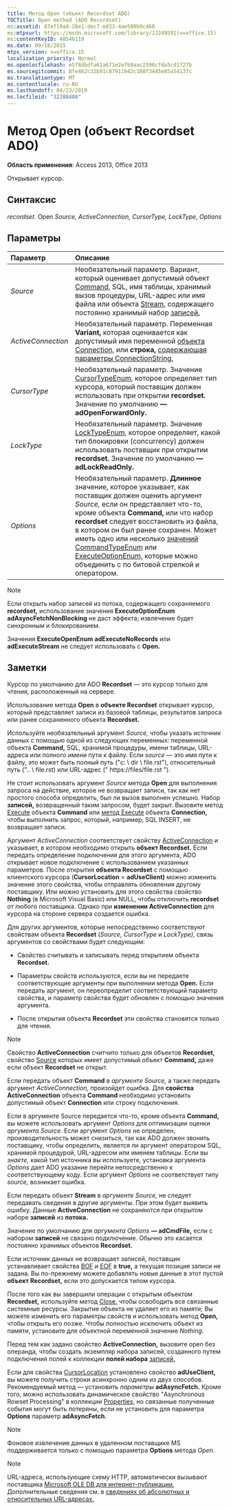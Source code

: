 ```yaml
---
title: Метод Open (объект Recordset ADO)
TOCTitle: Open method (ADO Recordset)
ms:assetid: 87ef19a4-28e1-dec7-ed33-4ae500b9c460
ms:mtpsurl: https://msdn.microsoft.com/library/JJ249591(v=office.15)
ms:contentKeyID: 48546119
ms.date: 09/18/2015
mtps_version: v=office.15
localization_priority: Normal
ms.openlocfilehash: e5f8dbdfa61a671e2efb9aac2596cfda5cd1727b
ms.sourcegitcommit: 8fe462c32b91c87911942c188f3445e85a54137c
ms.translationtype: MT
ms.contentlocale: ru-RU
ms.lasthandoff: 04/23/2019
ms.locfileid: "32288408"
---
```

# <a name="open-method-ado-recordset"></a>Метод Open (объект Recordset ADO)

**Область применения**: Access 2013, Office 2013

Открывает курсор.

## <a name="syntax"></a>Синтаксис

*recordset*. Open *Source,* *ActiveConnection,* *CursorType,* *LockType*, *Options*

## <a name="parameters"></a>Параметры

|Параметр|Описание|
|:--------|:----------|
|*Source* |Необязательный параметр. Вариант, который оценивает допустимый объект [Command,](command-object-ado.md) SQL, имя таблицы, хранимый вызов процедуры, URL-адрес или имя файла или объекта [Stream,](stream-object-ado.md) содержащего постоянно хранимый набор  [записей.](recordset-object-ado.md)|
|*ActiveConnection* |Необязательный параметр. Переменная **Variant,** которая оценивается как допустимый имя переменной [объекта Connection,](connection-object-ado.md) или **строка,** [содержающая параметры ConnectionString.](connectionstring-property-ado.md)|
|*CursorType* |Необязательный параметр. Значение [CursorTypeEnum,](cursortypeenum.md) которое определяет тип курсора, который поставщик должен использовать при открытии **recordset.** Значение по умолчанию **— adOpenForwardOnly.**|
|*LockType* |Необязательный параметр. Значение [LockTypeEnum,](locktypeenum.md) которое определяет, какой тип блокировки (concurrency) должен использовать поставщик при открытии **recordset.** Значение по умолчанию **— adLockReadOnly.**|
|*Options* |Необязательный параметр. **Длинное** значение, которое указывает, как поставщик должен оценить аргумент *Source,* если он представляет что-то, кроме объекта **Command,** или что набор **recordset** следует восстановить из файла, в котором он был ранее сохранен. Может иметь одно или несколько [значений CommandTypeEnum](commandtypeenum.md) или [ExecuteOptionEnum,](executeoptionenum.md) которые можно объединить с по битовой стрелкой и оператором.|

> [!NOTE]
> Если открыть  набор записей  из потока, содержащего сохраняемого **recordset,** использование значения **ExecuteOptionEnum** **adAsyncFetchNonBlocking** не даст эффекта; извлечение будет синхронным и блокированием.

Значения **ExecuteOpenEnum** **adExecuteNoRecords** или **adExecuteStream** не следует использовать с **Open.**

## <a name="remarks"></a>Заметки

Курсор по умолчанию для ADO **Recordset** — это курсор только для чтения, расположенный на сервере.

Использование метода **Open** в **объекте Recordset** открывает курсор, который представляет записи из базовой таблицы, результатов запроса или ранее сохраненного объекта **Recordset.**

Используйте необязательный аргумент *Source,* чтобы указать источник данных с помощью одной из следующих переменных: переменной объекта **Command,** SQL, хранимой процедуры, имени таблицы, URL-адреса или полного имени пути к файлу. Если *source* — это имя пути к файлу, это может быть полный путь ("c: \\ dir \\ file.rst"), относительный путь (".. \\ file.rst) или URL-адрес (" https://files/file.rst ").

Не стоит использовать аргумент *Source* метода **Open** для выполнения запроса на действие, которое не возвращает записи, так как нет простого способа определить, был ли вызов выполнен успешно. Набор **записей,** возвращенный таким запросом, будет закрыт. Вызовите метод [Execute](https://docs.microsoft.com/office/vba/access/concepts/miscellaneous/execute-method-ado-command) объекта **Command** или [метод Execute](https://docs.microsoft.com/office/vba/access/concepts/miscellaneous/execute-method-ado-connection) объекта **Connection,** чтобы выполнить запрос, который, например, SQL INSERT, не возвращает записи.

Аргумент *ActiveConnection* соответствует свойству [ActiveConnection](activeconnection-property-ado.md) и указывает, в котором необходимо открыть **объект Recordset.** Если передать определение подключения для этого аргумента, ADO открывает новое подключение с использованием указанных параметров. После открытия **объекта Recordset** с помощью клиентского курсора (**CursorLocation**  =  **adUseClient)** можно изменить значение этого свойства, чтобы отправлять обновления другому поставщику. Или можно установить для этого свойства свойство **Nothing** (в Microsoft Visual Basic) или NULL, чтобы отключить **recordset** от любого поставщика. Однако при **изменении ActiveConnection** для курсора на стороне сервера создается ошибка.

Для других аргументов, которые непосредственно соответствуют свойствам объекта **Recordset** (*Source,* *CursorType* и *LockType),* связь аргументов со свойствами будет следующим:

- Свойство считывать и записывать перед открытием объекта **Recordset.**

- Параметры свойств используются, если вы не передаете соответствующие аргументы при выполнении метода **Open.** Если передать аргумент, он переопределит соответствующий параметр свойства, и параметр свойства будет обновлен с помощью значения аргумента.

- После открытия объекта **Recordset** эти свойства становятся только для чтения.

> [!NOTE]
> Свойство **ActiveConnection** считчито только для объектов **Recordset,** свойство [Source](source-property-ado-recordset.md) которых имеет допустимый объект **Command,** даже если объект **Recordset** не открыт.

Если передать объект **Command** в *аргументе Source,* а также передать аргумент *ActiveConnection,* произойдет ошибка. Для **свойства ActiveConnection** объекта **Command** необходимо установить допустимый объект **Connection** или строку подключения.

Если в аргументе Source передается  что-то, кроме объекта **Command,** вы можете использовать аргумент *Options* для оптимизации оценки *аргумента Source.* Если аргумент *Options* не определен, производительность может снизиться, так как ADO должен звонить поставщику, чтобы определить, является ли аргумент оператором SQL, хранимой процедурой, URL-адресом или именем таблицы. Если вы *знаете,* какой тип источника вы используете, установка аргумента *Options* дает ADO указание перейти непосредственно к соответствующему коду. Если аргумент *Options* не соответствует типу *source,* возникает ошибка.

Если передать объект **Stream** в *аргументе Source,* не следует передавать сведения в другие аргументы. При этом будет выявить ошибку. Данные **ActiveConnection** не сохраняются при открытом наборе **записей** из **потока.**

Значение по умолчанию для *аргумента Options* **— adCmdFile,** если с набором **записей** не связано подключение. Обычно это касается постоянно хранимых объектов **Recordset.**

Если источник данных не возвращает записей, поставщик устанавливает свойства [BOF](bof-eof-properties-ado.md) и [EOF](bof-eof-properties-ado.md) в **true,** а текущая позиция записи не задана. Вы по-прежнему можете добавлять новые данные в этот пустой **объект Recordset,** если это допускается типом курсора.

После того как вы завершили операции с открытым объектом **Recordset,** используйте метод [Close,](close-method-ado.md) чтобы освободить все связанные системные ресурсы. Закрытие объекта не удаляет его из памяти; Вы можете изменить его параметры свойств и использовать метод **Open,** чтобы открыть его позже. Чтобы полностью исключить объект из памяти, установите для объектной переменной значение *Nothing.*

Перед тем как задано  свойство **ActiveConnection,** вызовите open  без операнда, чтобы создать экземпляр набора записей, созданного путем подключения полей к коллекции **полей набора** [записей.](fields-collection-ado.md)

Если для свойства [CursorLocation](cursorlocation-property-ado.md) установлено свойство **adUseClient,** вы можете получить строки асинхронно одним из двух способов. Рекомендуемый метод — установить *параметры* **adAsyncFetch.** Кроме того, можно использовать динамическое свойство "Asynchronous Rowset Processing" в коллекции [Properties,](properties-collection-ado.md) но связанные полученные события могут быть потеряны, если не установить для параметра **Options** параметр **adAsyncFetch**.

> [!NOTE]
> Фоновое извлечение данных в удаленном поставщике MS поддерживается только с помощью параметра **Options** метода *Open.*

> [!NOTE]
> URL-адреса, использующие схему HTTP, автоматически вызывают поставщика [Microsoft OLE DB для интернет-публикации.](microsoft-ole-db-provider-for-internet-publishing.md) Дополнительные сведения см. в [сведениях об абсолютных и относительных URL-адресах.](absolute-and-relative-urls.md)


